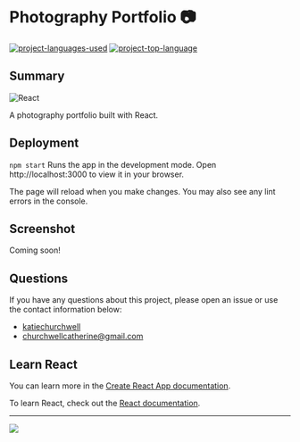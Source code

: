 # Photography Portfolio :camera:
  [![project-languages-used](https://img.shields.io/github/languages/count/katiechurchwell/photo-port?color=important)](https://github.com/katiechurchwell/photo-port)
  [![project-top-language](https://img.shields.io/github/languages/top/katiechurchwell/photo-port?color=blueviolet)](https://github.com/katiechurchwell/photo-port)


## Summary
![React](https://img.shields.io/badge/react-%2320232a.svg?style=flat&logo=react&logoColor=%2361DAFB)

A photography portfolio built with React.

## Deployment
```npm start```
Runs the app in the development mode.
Open http://localhost:3000 to view it in your browser.

The page will reload when you make changes.
You may also see any lint errors in the console.


## Screenshot
Coming soon!

## Questions
  If you have any questions about this project, please open an issue or use the contact information below:
  * [katiechurchwell](https://www.github.com/katiechurchwell)
  * [churchwellcatherine@gmail.com](mailto:churchwellcatherine@gmail.com)

## Learn React
You can learn more in the [Create React App documentation](https://facebook.github.io/create-react-app/docs/getting-started).

To learn React, check out the [React documentation](https://reactjs.org/).

---
  ![](https://img.shields.io/badge/license-MIT-blue)



